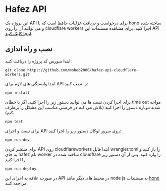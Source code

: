 # Hafez API
این پروژه یک API برای درخواست و دریافت غزلیات حافظ است که با hono ساخته شده و می توانید آن را روی cloudflare workers اجرا کنید. برای مشاهده مستندات این API [اینجا کلیک کنید](https://moheb2000.github.io/hafez-api-cloudflare-workers/).
## نصب و راه اندازی
ابتدا سورس کد پروژه را دریافت کنید:
```
git clone https://github.com/moheb2000/hafez-api-cloudflare-workers.git
```
ابتدا وابستگی های لازم برای API را نصب کنید:
```
npm install
```
برای اجرا کردن تست ها می توانید دستور زیر را اجرا کنید. اگر با خطای time out مواجه شدید دوباره دستور را اجرا کنید (تلاش می کنم در فرصتی مناسب این مشکل را برطرف کنم).
```
npm test
```
برای تست و اجرای API روی سرور لوکال دستور زیر را اجرا کنید:
```
npm run dev
```
برای منتشر کردن API روی cloudflareworkers ابتدا فایل wrangler.toml را باز کنید و به جای hafez نام worker ساخته شده در cloudflare را وارد کنید. پس از آن دستور زیر را اجرا کنید:
```
npm run deploy
```
در صورت علاقه به اجرای این API در محیط های دیگر مانند node js به مستندات [hono](https://hono.dev/) مراجعه کنید.
